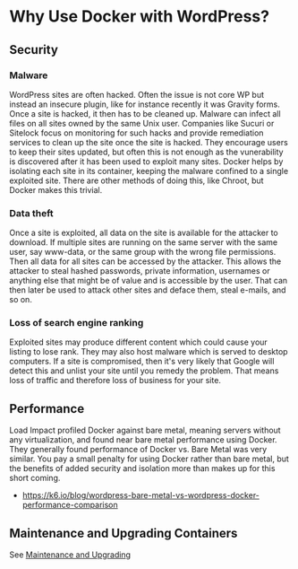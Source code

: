 # Why Use Docker with WordPress?

## Security

### Malware

WordPress sites are often hacked. Often the issue is not core WP but instead an insecure plugin, like for instance recently it was Gravity forms. Once a site is hacked, it then has to be cleaned up. Malware can infect all files on all sites owned by the same Unix user. Companies like Sucuri or Sitelock focus on monitoring for such hacks and provide remediation services to clean up the site once the site is hacked. They encourage users to keep their sites updated, but often this is not enough as the vunerability is discovered after it has been used to exploit many sites. Docker helps by isolating each site in its container, keeping the malware confined to a single exploited site. There are other methods of doing this, like Chroot, but Docker makes this trivial.

### Data theft

Once a site is exploited, all data on the site is available for the attacker to download. If multiple sites are running on the same server with the same user, say www-data, or the same group with the wrong file permissions. Then all data for all sites can be accessed by the attacker. This allows the attacker to steal hashed passwords, private information, usernames or anything else that might be of value and is accessible by the user. That can then later be used to attack other sites and deface them, steal e-mails, and so on.


### Loss of search engine ranking

Exploited sites may produce different content which could cause your listing to lose rank. They may also host malware which is served to desktop computers. If a site is compromised, then it's very likely that Google will detect this and unlist your site until you remedy the problem. That means loss of traffic and therefore loss of business for your site.

## Performance

Load Impact profiled Docker against bare metal, meaning servers without any virtualization, and found near bare metal performance using Docker. They generally found performance of Docker vs. Bare Metal was very similar. You pay a small penalty for using Docker rather than bare metal, but the benefits of added security and isolation more than makes up for this short coming.

- https://k6.io/blog/wordpress-bare-metal-vs-wordpress-docker-performance-comparison


##  Maintenance and Upgrading Containers
See [Maintenance and Upgrading](/docker/Upgrading-Containers)
